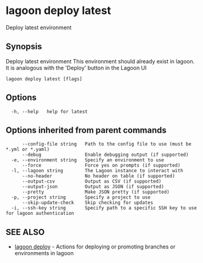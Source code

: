 # lagoon deploy latest

Deploy latest environment

## Synopsis

Deploy latest environment This environment should already exist in lagoon. It is analogous with the 'Deploy' button in the Lagoon UI

```text
lagoon deploy latest [flags]
```

## Options

```text
  -h, --help   help for latest
```

## Options inherited from parent commands

```text
      --config-file string   Path to the config file to use (must be *.yml or *.yaml)
      --debug                Enable debugging output (if supported)
  -e, --environment string   Specify an environment to use
      --force                Force yes on prompts (if supported)
  -l, --lagoon string        The Lagoon instance to interact with
      --no-header            No header on table (if supported)
      --output-csv           Output as CSV (if supported)
      --output-json          Output as JSON (if supported)
      --pretty               Make JSON pretty (if supported)
  -p, --project string       Specify a project to use
      --skip-update-check    Skip checking for updates
  -i, --ssh-key string       Specify path to a specific SSH key to use for lagoon authentication
```

## SEE ALSO

* [lagoon deploy](lagoon_deploy.md)     - Actions for deploying or promoting branches or environments in lagoon

